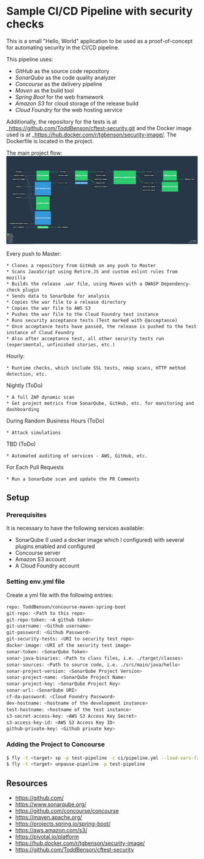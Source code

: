 # Sample CI/CD Pipeline with security checks

This is a small "Hello, World" application to be used as a proof-of-concept for automating security in the CI/CD 
pipeline. 

This pipeline uses:
* _GitHub_ as the source code repository
* _SonarQube_ as the code quality analyzer
* _Concourse_ as the delivery pipeline
* _Maven_ as the build tool
* _Spring Boot_ for the web framework
* _Amazon S3_ for cloud storage of the release build
* _Cloud Foundry_ for the web hosting service


 

Additionally, the repository for the tests is at _https://github.com/ToddBenson/cftest-security.git and the Docker image used 
 is at _https://hub.docker.com/r/tgbenson/security-image/. The Dockerfile is located in the project.


The main project flow:
![alt text](https://github.com/ToddBenson/concourse-maven-spring-boot/blob/master/screenshot.png "Example Pipeline")

Every push to Master:
```
* Clones a repository from GitHub on any push to Master
* Scans JavaScript using Retire.JS and custom eslint rules from mozilla
* Builds the release .war file, using Maven with a OWASP Dependency-check plugin
* Sends data to SonarQube for analysis
* Copies the war file to a release directory
* Copies the war file to AWS S3
* Pushes the war file to the Cloud Foundry test instance
* Runs security acceptance tests (Test marked with @acceptance)
* Once acceptance tests have passed, the release is pushed to the test instance of Cloud Foundry
* Also after acceptance test, all other security tests run (experimental, unfinished stories, etc.)
```


Hourly:
```
* Runtime checks, which include SSL tests, nmap scans, HTTP method detection, etc.
```

Nightly (ToDo)
```
* A full ZAP dynamic scan
* Get project metrics from SonarQube, GitHub, etc. for monitoring and dashboarding
```

During Random Business Hours (ToDo)

```
* Attack simulations
```

TBD (ToDo)
```
* Automated auditing of services - AWS, GitHub, etc.
```

For Each Pull Requests

```
* Run a SonarQube scan and update the PR Comments
```

## Setup


### Prerequisites
It is necessary to have the following services available:
* SonarQube (I used a docker image which I configured) with several plugins enabled and configured
* Concourse server
* Amazon S3 account
* A Cloud Foundry account

### Setting env.yml file
Create a yml file with the following entries:

```bash
repo: ToddBenson/concourse-maven-spring-boot
git-repo: <Path to this repo>
git-repo-token: <A github token>
git-username: <Github username>
git-password: <Github Password>
git-security-tests: <URI to security test repo>
docker-image: <URI of the security test image>
sonar-token: <SonarQube Token>
sonar-java-binaries: <Path to class files, i.e. ./target/classes>
sonar-sources: <Path to source code, i.e. ./src/main/java/hello>
sonar-project-version: <SonarQube Project Version>
sonar-project-name: <SonarQube Project Name>
sonar-project-key: <SonarQube Project Key>
sonar-url: <SonarQube URI>
cf-da-password: <Cloud Foundry Password>
dev-hostname: <hostname of the development instance>
test-hostname: <hostname of the test instance>
s3-secret-access-key: <AWS S3 Access Key Secret>
s3-access-key-id: <AWS S3 Access Key ID>
github-private-key: <Github private key>
```


### Adding the Project to Concourse

```bash
$ fly -t <target> sp -p test-pipeline -c ci/pipeline.yml --load-vars-from <PATH to environment/credentials file>
$ fly -t <target> unpause-pipeline -p test-pipeline
```

## Resources

- <https://github.com/>
- <https://www.sonarqube.org/>
- <https://github.com/concourse/concourse>
- <https://maven.apache.org/>
- <https://projects.spring.io/spring-boot/>
- <https://aws.amazon.com/s3/>
- <https://pivotal.io/platform>
- <https://hub.docker.com/r/tgbenson/security-image/>
- <https://github.com/ToddBenson/cftest-security>




